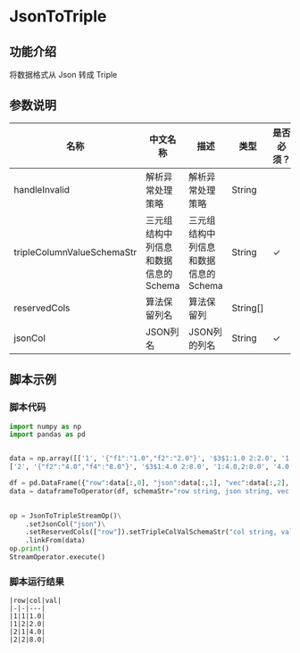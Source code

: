 
# JsonToTriple

## 功能介绍
将数据格式从 Json 转成 Triple


## 参数说明

| 名称 | 中文名称 | 描述 | 类型 | 是否必须？ | 默认值 |
| --- | --- | --- | --- | --- | --- |
| handleInvalid | 解析异常处理策略 | 解析异常处理策略 | String |  | "ERROR" |
| tripleColumnValueSchemaStr | 三元组结构中列信息和数据信息的Schema | 三元组结构中列信息和数据信息的Schema | String | ✓ |  |
| reservedCols | 算法保留列名 | 算法保留列 | String[] |  | [] |
| jsonCol | JSON列名 | JSON列的列名 | String | ✓ |  |

## 脚本示例
### 脚本代码
```python
import numpy as np
import pandas as pd


data = np.array([['1', '{"f1":"1.0","f2":"2.0"}', '$3$1:1.0 2:2.0', '1:1.0,2:2.0', '1.0,2.0', 1.0, 2.0],
['2', '{"f2":"4.0","f4":"8.0"}', '$3$1:4.0 2:8.0', '1:4.0,2:8.0', '4.0,8.0', 4.0, 8.0]])

df = pd.DataFrame({"row":data[:,0], "json":data[:,1], "vec":data[:,2], "kv":data[:,3], "csv":data[:,4], "f0":data[:,5], "f1":data[:,6]})
data = dataframeToOperator(df, schemaStr="row string, json string, vec string, kv string, csv string, f0 double, f1 double",op_type="stream")
    

op = JsonToTripleStreamOp()\
    .setJsonCol("json")\
    .setReservedCols(["row"]).setTripleColValSchemaStr("col string, val double")\
    .linkFrom(data)
op.print()
StreamOperator.execute()
```

### 脚本运行结果
    
    |row|col|val|
    |-|-|---|
    |1|1|1.0|
    |1|2|2.0|
    |2|1|4.0|
    |2|2|8.0|
